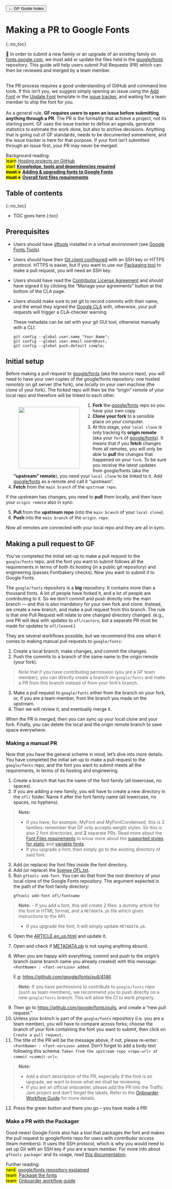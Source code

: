 <link href="style.css" rel="stylesheet">

<a href="./index"><button class="button button-i">&larr; GF Guide Index</button></a>

# Making a PR to Google Fonts
{:.no_toc}

<div class="callout">

🐸 In order to submit a new family or an upgrade of an existing family on <a href="https://fonts.google.com/">fonts.google.com</a>, we must add or update the files held in the <a href="https://github.com/google/fonts">google/fonts</a> repository. This guide will help users submit Pull Requests (PR) which can then be reviewed and merged by a team member.
<br><br>

<!-- Before submitting your pull request, make sure you have read the following documentations:

<ul>
    <li> <a href="./production">Contributing to GF</a></li>
    <li> <a href="./onboarding">Main contribution cases</a></li>
    <li> <a href="./requirements">Font files requirements</a></li>
</ul> 
-->

The PR process requires a good understanding of GitHub and command line tools. If this isn’t you, we suggest simply opening an issue using the <a href="https://github.com/google/fonts/issues/new?assignees=&labels=I+New+Font%2C+II+Submission&template=1_add-font.md&title=Add+%5BFont+Name%5D">Add Font</a> or the <a href="https://github.com/google/fonts/issues/new?assignees=&labels=I+Font+Upgrade&template=2_update-font.md&title=Update+%5BFont+Name%5D">Update Font</a> template in the <a href="https://github.com/google/fonts/issues">issue tracker</a>, and waiting for a team member to ship the font for you.
<br><br>
As a general rule, <b>GF requires users to open an issue before submitting anything through a PR</b>. The PR is the formality that achieve a project, not its starting point. GF uses the issue tracker to define an agenda, generate statistics to estimate the work done, but also to archive decisions. Anything that is going out of GF standards, needs to be documented somewhere, and the issue tracker is here for that purpose. If your font isn’t submitted through an issue first, your PR may never be merged.

</div>

<div class="context-reading">
    Background reading:<br>
    <mark class="yellow">learn</mark> <a href="./hosting">Hosting projects on GitHub</a>
    <br>
    <mark class="blue">start</mark> <a href="./required-knowledge" style="font-weight:bold">Knowledge, tools and dependencies required</a>
    <br>
    <mark class="green"><b>must&rarr;</b></mark> <a href="./onboarding" style="font-weight:bold">Adding & upgrading fonts to Google Fonts</a>
    <br>
    <mark class="green"><b>must&rarr;</b></mark> <a href="./requirements" style="font-weight:bold">Overall font files requirements</a>
</div>

## Table of contents
{:.no_toc}
* TOC goes here
{:toc}

## Prerequisites

-   Users should have [gftools](https://github.com/googlefonts/gftools) installed in a virtual environment (see [Google Fonts Tools](tools.md)).
-   Users should have their [Git client configured](hosting.md) with an SSH key or HTTPS protocol. HTTPS is easier, but if you want to use our [Packaging tool](package.md) to make a pull request, you will need an SSH key.
-   Users should have read the [Contributor License Agreement](https://cla.developers.google.com/about) and should have signed it by clicking the “Manage your agreements” button at the bottom of the CLA page.
-   Users should make sure to set git to record commits with their name, and the email they signed the [Google CLA](https://opensource.google/documentation/reference/cla) with, otherwise, your pull requests will trigger a CLA-checker warning.

    These metadata can be set with your git GUI tool, otherwise manually with a CLI:

    ``` code
    git config --global user.name "Your Name";
    git config --global user.email user@host;
    git config --global push.default simple;
    ```

## Initial setup

Before making a pull request to [google/fonts](https://github.com/google/fonts) (aka the source repo), you will need to have your own copies of the google/fonts repository: one hosted *remotely* on git server (the fork), one *locally* on your own machine (the clone of your fork). The forked repo will then be the “origin” remote of your local repo and therefore will be linked to each other.

<figure style="float:left">
<img src="https://lh3.googleusercontent.com/0igaOH8GUJH7ktvFPOALF7wsI_UFD98SWnVlMUXutzbg2wEyS_KKGK7AzoGrCoT1lQj5-hDOnp4JO7J9Oyv_NM6O30QFLL35GjIC0vp_w6SdNVqIOAEuyvd2Qa7pr3cwwMz3-khp" style="width:192px" />
</figure>

1.  **Fork** the [google/fonts](https://github.com/google/fonts) repo so you have your own copy.
2.  **Clone your fork** to a sensible place on your computer.
3.  At this stage, your `local clone` is only tracking its **origin remote** (aka your `fork` of [google/fonts](https://github.com/google/fonts)). It means that if you **fetch** changes from all remotes, you will only be able to **pull** the changes that happened on your `fork`. To be sure you receive the latest updates from google/fonts (aka the **“upstream” remote**), you need your `local clone` to be linked to it. Add [google/fonts](https://github.com/google/fonts) as a remote and call it “upstream”.
4.  **Fetch** from the `main branch` of the `upstream repo`.

If the upstream has changes, you need to **pull** them locally, and then have your `origin remote` also in sync:

5.  **Pull** from the **upstream repo** (into the `main branch` of your `local clone`).
6.  **Push** into the `main branch` of the `origin repo`.

Now all remotes are connected with your local repo and they are all in sync.

## Making a pull request to GF

You’ve completed the initial set-up to make a pull request to the `google/fonts` repo, and the font you want to submit follows all the requirements in terms of both its hosting (in a public git repository) and engineering (passes Fontbakery checks). Now you want to submit it to Google Fonts.

The `google/fonts` repository is a **big** repository. It contains more than a thousand fonts. A lot of people have forked it, and a lot of people are contributing to it. So we don’t commit and push directly into the main branch — and this is also mandatory for your own fork and clone. Instead, we create a new branch, and make a pull request from this branch. The rule is that one Pull Request will relate to one changed directory changed. (e.g., one PR will deal with updates to `ofl/castoro`, but a separate PR must be made for updates to `ofl/lexend`.)

They are several workflows possible, but we recommend this one when it comes to making manual pull requests to `google/fonts`:

1.  Create a local branch, make changes, and commit the changes.
2.  Push the commits to a branch of the same name to the origin remote (your fork).
>    Note that if you have contributing permission (you are a GF team member), you can directly create a branch on `google/fonts` and make a PR from this branch instead of from your fork’s branch.
3.  Make a pull request to `google/fonts` either from the branch on your fork, or, if you are a team member, from the branch you made on the upstream.
4.  Then we will review it, and eventually merge it.

When the PR is merged, then you can sync up your local clone and your fork. Finally, you can delete the local and the origin remote branch to save space everywhere.

### Making a manual PR

Now that you have the general scheme in mind, let’s dive into more details. You have completed the initial set-up to make a pull request to the `google/fonts` repo, and the font you want to submit meets all the requirements, in terms of its hosting and engineering.

1.  Create a branch that has the name of the font family (all lowercase, no spaces).
2.  If you are adding a new family, you will have to create a new directory in the `ofl/` folder. Name it after the font family name (all lowercase, no spaces, no hyphens).
> **Note:**
>  -   If you have, for example, MyFont and MyFontCondensed, this is 2 families: remember that GF only accepts weight styles. So this is also 2 font directories, and **2** separate PRs. Read more about the [Font Files requirements](requirements.md) to know more about the [supported styles for static](https://www.notion.so/Static-font-files-requirements-71d00ce1fbd44d72bf4e24b430abf2a2) and [variable fonts](variable.md).
> -   If you upgrade a font, then simply go to the existing directory of said font.
3.  Add (or replace) the font files inside the font directory.
4.  Add (or replace) the [license OFL.txt](license-file.md).
5.  Run `gftools add-font`. You can do that from the root directory of your local clone of the Google Fonts repository. The argument expected is the path of the font family directory:
    ``` code
    gftools add-font ofl/fontname
    ```
>    **Note:**
>     -   If you add a font, this will create 2 files: a dummy article for the font in HTML format, and a `METADATA.pb` file which gives instructions to the API.
>    -   If you upgrade the font, it will simply update `METADATA.pb`.
6.  Open the [ARTICLE.en_us.html](article.md) and update it.
7.  Open and check if [METADATA.pb](metadata.md) is not saying anything absurd.
8.  When you are happy with everything, commit and push to the origin’s branch (same branch name you already created) with this message: `<FontName> : <font-version> added`.

    E.g: <https://github.com/google/fonts/pull/4146>
>   **Note:** If you have permissions to contribute to `google/fonts` repo (such as team members), we recommend you to push directly on a new `google/fonts` branch. This will allow the CI to work properly.
9.  Then go to <https://github.com/google/fonts/pulls>, and create a “new pull request.”
10. Unless your branch is part of the `google/fonts` repository (i.e. you are a team member), you will have to compare across forks; choose the branch of your fork containing the font you want to submit, then click on `Create a pull request`.
11. The title of the PR will be the message above, if not, please re-enter: `<FontName> : <font-version> added`. Don’t forget to add a body text following this schema: `Taken from the upstream repo <repo-url> at commit <commit-url>`.
> **Note:**
>    -   Add a short description of the PR, especially if the font is an upgrade, we want to know what we shall be reviewing.
>    -   If you are an official onboarder, please add the PR into the Traffic Jam project and don’t forget the labels. Refer to the [Onboarder Workflow Guide](onboarder-workflow.md) for more details.
12. Press the green button and there you go – you have made a PR!

### Make a PR with the Packager

Good news! Google Fonts also has a tool that packages the font and makes the pull request to google/fonts repo for users with *contributor access* (team members). It uses the SSH protocol, which is why you would need to set up Git with an SSH key if you are a team member. For more info about `gftools packager` and its usage, read [this documentation](package.md).

<div class="next-reading">
    Further reading:<br>
    <mark class="purple">nerd&nbsp;</mark> <a href="./googlefonts">google/fonts repository explained</a>
    <br>
    <mark class="brown">team&nbsp;</mark> <a href="./package">Package the fonts</a>
  <br>
    <mark class="brown">team&nbsp;</mark> <a href="./onboarder-workflow">Onboarder workflow guide</a>
</div>
